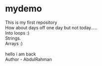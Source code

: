 # mydemo
This is my first repository
<br>
How about days off one day but not today.....
<br>
Into loops :)
<br>
Strings.
<br>
Arrays :)
<br>
<br>
hello i am back
<br>
Author - AbdulRahman
